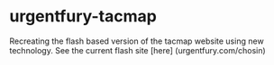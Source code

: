 # urgentfury-tacmap
Recreating the flash based version of the tacmap website using new technology. See the current flash site [here] (urgentfury.com/chosin)
